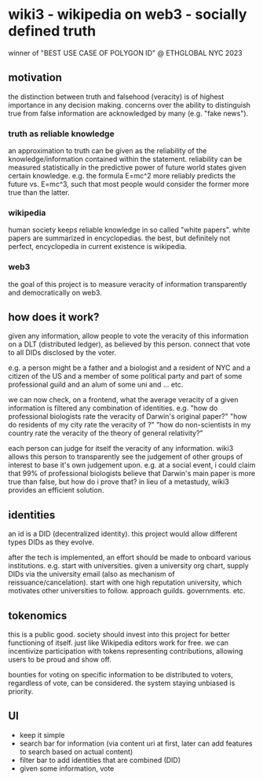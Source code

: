 # wiki3 - wikipedia on web3 - socially defined truth

winner of "BEST USE CASE OF POLYGON ID" @ ETHGLOBAL NYC 2023

## motivation

the distinction between truth and falsehood (veracity) is of highest importance in any decision making. concerns over the ability to distinguish true from false information are acknowledged by many (e.g. "fake news").

### truth as reliable knowledge

an approximation to truth can be given as the reliability of the knowledge/information contained within the statement. reliability can be measured statistically in the predictive power of future world states given certain knowledge. e.g. the formula E=mc^2 more reliably predicts the future vs. E=mc^3, such that most people would consider the former more true than the latter.

### wikipedia

human society keeps reliable knowledge in so called "white papers". white papers are summarized in encyclopedias. the best, but definitely not perfect, encyclopedia in current existence is wikipedia.

### web3

the goal of this project is to measure veracity of information transparently and democratically on web3.

## how does it work?

given any information, allow people to vote the veracity of this information on a DLT (distributed ledger), as believed by this person. connect that vote to all DIDs disclosed by the voter.

e.g. a person might be a father and a biologist and a resident of NYC and a citizen of the US and a member of some political party and part of some professional guild and an alum of some uni and ... etc.

we can now check, on a frontend, what the average veracity of a given information is filtered any combination of  identities.
e.g.
"how do professional biologists rate the veracity of Darwin's original paper?"
"how do residents of my city rate the veracity of <some specific tweet>?"
"how do non-scientists in my country rate the veracity of the theory of general relativity?"

each person can judge for itself the veracity of any information. wiki3 allows this person to transparently see the judgement of other groups of interest to base it's own judgement upon. e.g. at a social event, i could claim that 99% of professional biologists believe that Darwin's main paper is more true than false, but how do i prove that? in lieu of a metastudy, wiki3 provides an efficient solution.

## identities

an id is a DID (decentralized identity).
this project would allow different types DIDs as they evolve.

after the tech is implemented, an effort should be made to onboard various institutions. e.g. start with universities. given a university org chart, supply DIDs via the university email (also as mechanism of reissuance/cancelation). start with one high reputation university, which motivates other universities to follow. approach guilds. governments. etc.

## tokenomics

this is a public good. society should invest into this project for better functioning of itself. just like Wikipedia editors work for free.
we can incentivize participation with tokens representing contributions, allowing users to be proud and show off.

bounties for voting on specific information to be distributed to voters, regardless of vote, can be considered. the system staying unbiased is priority.

## UI

- keep it simple
- search bar for information (via content uri at first, later can add features to search based on actual content)
- filter bar to add identities that are combined (DID)
- given some information, vote
